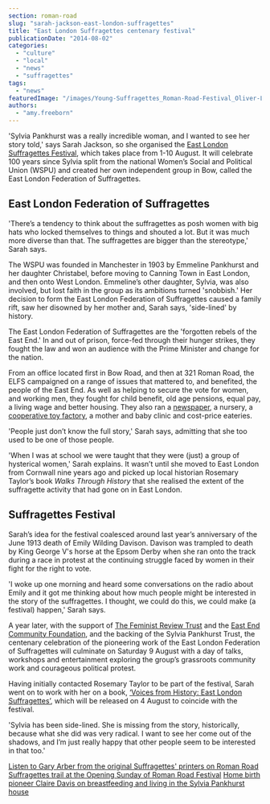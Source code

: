 ```yaml
---
section: roman-road
slug: "sarah-jackson-east-london-suffragettes"
title: "East London Suffragettes centenary festival"
publicationDate: "2014-08-02"
categories: 
  - "culture"
  - "local"
  - "news"
  - "suffragettes"
tags: 
  - "news"
featuredImage: "/images/Young-Suffragettes_Roman-Road-Festival_Oliver-Lynton_1000px-wm.jpg"
authors: 
  - "amy.freeborn"
---
```


'Sylvia Pankhurst was a really incredible woman, and I wanted to see her story told,' says Sarah Jackson, so she organised the [East London Suffragettes Festival](https://eastlondonsuffragettes.tumblr.com/programme "East London Suffragettes Festival programme on Tumblr site"), which takes place from 1-10 August. It will celebrate 100 years since Sylvia split from the national Women’s Social and Political Union (WSPU) and created her own independent group in Bow, called the East London Federation of Suffragettes.

## East London Federation of Suffragettes

'There’s a tendency to think about the suffragettes as posh women with big hats who locked themselves to things and shouted a lot. But it was much more diverse than that. The suffragettes are bigger than the stereotype,' Sarah says.

The WSPU was founded in Manchester in 1903 by Emmeline Pankhurst and her daughter Christabel, before moving to Canning Town in East London, and then onto West London. Emmeline’s other daughter, Sylvia, was also involved, but lost faith in the group as its ambitions turned 'snobbish.' Her decision to form the East London Federation of Suffragettes caused a family rift, saw her disowned by her mother and, Sarah says, 'side-lined' by history.

The East London Federation of Suffragettes are the 'forgotten rebels of the East End.' In and out of prison, force-fed through their hunger strikes, they fought the law and won an audience with the Prime Minister and change for the nation.

From an office located first in Bow Road, and then at 321 Roman Road, the ELFS campaigned on a range of issues that mattered to, and benefited, the people of the East End. As well as helping to secure the vote for women, and working men, they fought for child benefit, old age pensions, equal pay, a living wage and better housing. They also ran a [newspaper](https://romanroadlondon.com/sylvia-pankhurst-womens-workers-dreadnought-newspaper-bow/), a nursery, a [cooperative toy factory](https://romanroadlondon.com/sylvia-pankhursts-east-london-toy-factory/), a mother and baby clinic and cost-price eateries.

'People just don’t know the full story,' Sarah says, admitting that she too used to be one of those people.

'When I was at school we were taught that they were (just) a group of hysterical women,' Sarah explains. It wasn’t until she moved to East London from Cornwall nine years ago and picked up local historian Rosemary Taylor’s book _Walks Through History_ that she realised the extent of the suffragette activity that had gone on in East London.

## Suffragettes Festival

Sarah’s idea for the festival coalesced around last year’s anniversary of the June 1913 death of Emily Wilding Davison. Davison was trampled to death by King George V's horse at the Epsom Derby when she ran onto the track during a race in protest at the continuing struggle faced by women in their fight for the right to vote.

'I woke up one morning and heard some conversations on the radio about Emily and it got me thinking about how much people might be interested in the story of the suffragettes. I thought, we could do this, we could make (a festival) happen,' Sarah says.

A year later, with the support of [The Feminist Review Trust](https://www.feminist-review-trust.com/ "Feminist Review Trust") and the [East End Community Foundation](https://www.eastendcf.org/ "East End Community Foundation website"), and the backing of the Sylvia Pankhurst Trust, the centenary celebration of the pioneering work of the East London Federation of Suffragettes will culminate on Saturday 9 August with a day of talks, workshops and entertainment exploring the group’s grassroots community work and courageous political protest.

Having initially contacted Rosemary Taylor to be part of the festival, Sarah went on to work with her on a book, [‘Voices from History: East London Suffragettes’](https://www.thehistorypress.co.uk/index.php/voices-from-history-east-london-suffragettes.html "Voices from History book on History Press website"), which will be released on 4 August to coincide with the festival.

'Sylvia has been side-lined. She is missing from the story, historically, because what she did was very radical. I want to see her come out of the shadows, and I’m just really happy that other people seem to be interested in that too.'

[Listen to Gary Arber from the original Suffragettes' printers on Roman Road](https://romanroadlondon.com/suffragettes-printers-audio/ "Roman Road’s Suffragettes’ Printers [AUDIO]") [](https://romanroadlondon.com/gary-arber-interview/ "Goodbye Gary Arber")[Suffragettes trail at the Opening Sunday of Roman Road Festival](https://romanroadlondon.com/roman-road-festival-2014-opening-sunday "Opening Sunday of Roman Road Festival 2014") [Home birth pioneer Claire Davis on breastfeeding and living in the Sylvia Pankhurst house](https://romanroadlondon.com/claire-davis-home-birth-breastfeeding-sylvia-pankhurst-toy-factory "Home birth pioneer Claire Davis on breastfeeding and living in a Pankhurst house") [](https://romanroadlondon.com/roman-road-festival-2014-opening-sunday "Opening Sunday of Roman Road Festival 2014")
